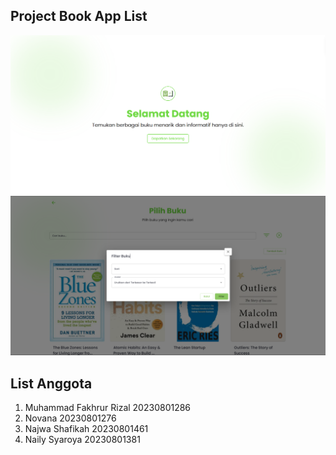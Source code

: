 ## Project Book App List

![Project Logo](./public/image-1.png)
![Project](./public/image-2.png)

## List Anggota 

1. Muhammad Fakhrur Rizal 20230801286
2. Novana 20230801276
3. Najwa Shafikah 20230801461
4. Naily Syaroya 20230801381

